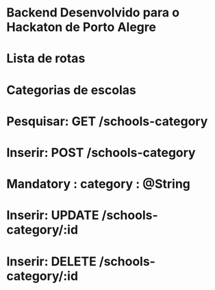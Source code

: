 # Backend Desenvolvido para o Hackaton de Porto Alegre

# Lista de rotas

# Categorias de escolas
# Pesquisar: GET  /schools-category
# Inserir: POST   /schools-category
  # Mandatory : category : @String
# Inserir: UPDATE   /schools-category/:id
# Inserir: DELETE   /schools-category/:id
